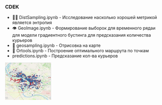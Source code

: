 ### CDEK
- 👨‍💻 DistSampling.ipynb - Исследование насколько хорошей метрикой является энтропия
- 👁️ GeoImage.ipynb - Формирование выборок для временного рядаи для модели градиентного бустинга для предсказания количества курьеров
- 🔭 geosampling.ipynb - Отрисовка на карте
- 💬 Ortools.ipynb - Построение оптимального маршрута по точкам
- predictions.ipynb - Предсказание кол-ва курьеров

<img src="https://github.com/Sergey-Kit/Bootcamp_CDEK/blob/main/Omsk.jpg" width=30% height=30%>
